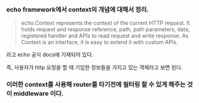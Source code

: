 ### echo framework에서 context의 개념에 대해서 정리.

> echo.Context represents the context of the current HTTP request. It holds request and response reference, path, path parameters, data, registered handler and APIs to read request and write response. As Context is an interface, it is easy to extend it with custom APIs.

라고 echo 공식 docs에 기재되어 있다. 

즉, 사용자가 http 요청을 할 때 기입한 정보들을 가지고 있는 객체라고 보면 된다.

### 이러한 context를 사용해 router를 타기전에 필터링 할 수 있게 해주는 것이 middleware 이다. 